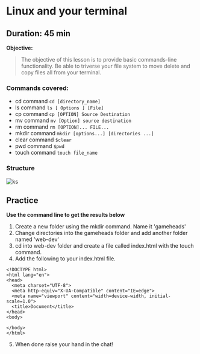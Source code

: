 # Linux and your terminal

**Duration: 45 min**
---
**Objective:**
> The objective of this lesson is to provide basic commands-line functionality. Be able to triverse your file system to move delete and copy files all from your terminal.

### Commands covered:

- cd command
`cd [directory_name]`
- ls command
`ls [ Options ] [File]`
- cp command
`cp [OPTION] Source Destination`
- mv command
`mv [Option] source destination`
- rm command
`rm [OPTION]... FILE...`
- mkdir command
`mkdir [options...] [directories ...]`
- clear command
`$clear`
- pwd command
`$pwd`
- touch command 
`touch file_name`

### Structure
![ks](https://res.cloudinary.com/practicaldev/image/fetch/s--iBJ_bwEa--/c_limit%2Cf_auto%2Cfl_progressive%2Cq_auto%2Cw_880/https://i.imgur.com/lG5NuVa.png)

## Practice 
**Use the command line to get the results below**
1. Create a new folder using the mkdir command. Name it 'gameheads'
2. Change directories into the gameheads folder and add another folder named 'web-dev'
3. cd into web-dev folder and create a file called index.html with the touch command.
4. Add the following to your index.html file.
````
<!DOCTYPE html>
<html lang="en">
<head>
  <meta charset="UTF-8">
  <meta http-equiv="X-UA-Compatible" content="IE=edge">
  <meta name="viewport" content="width=device-width, initial-scale=1.0">
  <title>Document</title>
</head>
<body>
  
</body>
</html>
````
5. When done raise your hand in the chat!